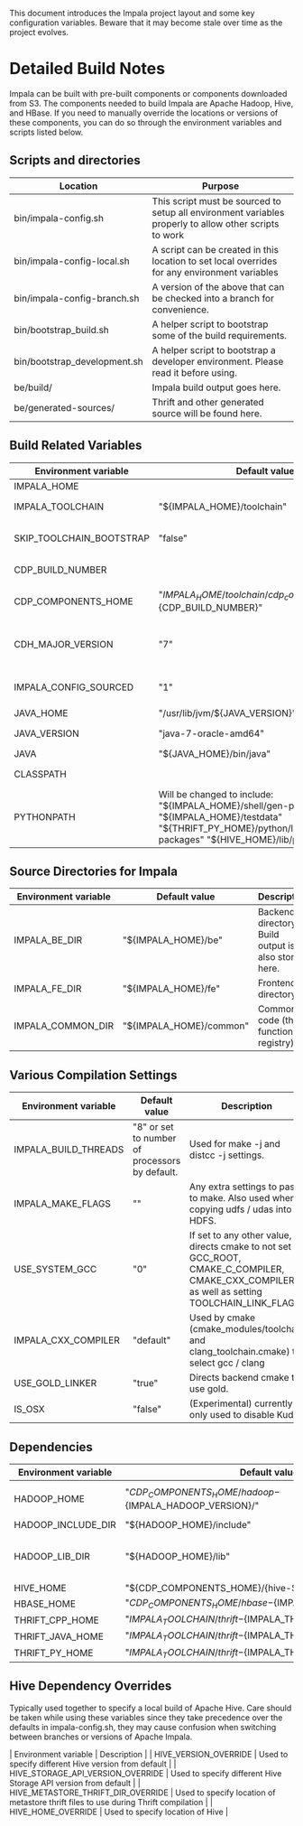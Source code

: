 This document introduces the Impala project layout and some key configuration variables.
Beware that it may become stale over time as the project evolves.

# Detailed Build Notes

Impala can be built with pre-built components or components downloaded from S3.
The components needed to build Impala are Apache Hadoop, Hive, and HBase.
If you need to manually override the locations or versions of these components, you
can do so through the environment variables and scripts listed below.

## Scripts and directories

| Location                     | Purpose |
|------------------------------|---------|
| bin/impala-config.sh         | This script must be sourced to setup all environment variables properly to allow other scripts to work |
| bin/impala-config-local.sh   | A script can be created in this location to set local overrides for any environment variables |
| bin/impala-config-branch.sh  | A version of the above that can be checked into a branch for convenience. |
| bin/bootstrap_build.sh       | A helper script to bootstrap some of the build requirements. |
| bin/bootstrap_development.sh | A helper script to bootstrap a developer environment.  Please read it before using. |
| be/build/ | Impala build output goes here. |
| be/generated-sources/ | Thrift and other generated source will be found here. |

## Build Related Variables

| Environment variable | Default value | Description |
|----------------------|---------------|-------------|
| IMPALA_HOME          |               | Top level Impala directory |
| IMPALA_TOOLCHAIN     | "${IMPALA_HOME}/toolchain" | Native toolchain directory (for compilers, libraries, etc.) |
| SKIP_TOOLCHAIN_BOOTSTRAP | "false" | Skips downloading the toolchain any python dependencies if "true" |
| CDP_BUILD_NUMBER | | Identifier to indicate the CDP build number
| CDP_COMPONENTS_HOME | "${IMPALA_HOME}/toolchain/cdp_components-${CDP_BUILD_NUMBER}" | Location of the CDP components within the toolchain. |
| CDH_MAJOR_VERSION | "7" | Identifier used to uniqueify paths for potentially incompatible component builds. |
| IMPALA_CONFIG_SOURCED | "1" |  Set by ${IMPALA_HOME}/bin/impala-config.sh (internal use) |
| JAVA_HOME | "/usr/lib/jvm/${JAVA_VERSION}" | Used to locate Java |
| JAVA_VERSION | "java-7-oracle-amd64" | Can override to set a local Java version. |
| JAVA | "${JAVA_HOME}/bin/java" | Java binary location. |
| CLASSPATH | | See bin/set-classpath.sh for details. |
| PYTHONPATH |  Will be changed to include: "${IMPALA_HOME}/shell/gen-py" "${IMPALA_HOME}/testdata" "${THRIFT_PY_HOME}/python/lib/python2.7/site-packages" "${HIVE_HOME}/lib/py" |

## Source Directories for Impala

| Environment variable | Default value | Description |
|----------------------|---------------|-------------|
| IMPALA_BE_DIR        |  "${IMPALA_HOME}/be" | Backend directory.  Build output is also stored here. |
| IMPALA_FE_DIR        |  "${IMPALA_HOME}/fe" | Frontend directory |
| IMPALA_COMMON_DIR    |  "${IMPALA_HOME}/common" | Common code (thrift, function registry) |

## Various Compilation Settings

| Environment variable | Default value | Description |
|----------------------|---------------|-------------|
| IMPALA_BUILD_THREADS | "8" or set to number of processors by default. | Used for make -j and distcc -j settings. |
| IMPALA_MAKE_FLAGS    | "" | Any extra settings to pass to make.  Also used when copying udfs / udas into HDFS. |
| USE_SYSTEM_GCC       | "0" | If set to any other value, directs cmake to not set GCC_ROOT, CMAKE_C_COMPILER, CMAKE_CXX_COMPILER, as well as setting TOOLCHAIN_LINK_FLAGS |
| IMPALA_CXX_COMPILER  | "default" | Used by cmake (cmake_modules/toolchain and clang_toolchain.cmake) to select gcc / clang |
| USE_GOLD_LINKER      | "true" | Directs backend cmake to use gold. |
| IS_OSX               | "false" | (Experimental) currently only used to disable Kudu. |

## Dependencies
| Environment variable | Default value | Description |
|----------------------|---------------|-------------|
| HADOOP_HOME          | "${CDP_COMPONENTS_HOME}/hadoop-${IMPALA_HADOOP_VERSION}/" | Used to locate Hadoop |
| HADOOP_INCLUDE_DIR   | "${HADOOP_HOME}/include" | For 'hdfs.h' |
| HADOOP_LIB_DIR       | "${HADOOP_HOME}/lib" | For 'libhdfs.a' or 'libhdfs.so' |
| HIVE_HOME            | "${CDP_COMPONENTS_HOME}/{hive-${IMPALA_HIVE_VERSION}/" | |
| HBASE_HOME           | "${CDP_COMPONENTS_HOME}/hbase-${IMPALA_HBASE_VERSION}/" | |
| THRIFT_CPP_HOME      | "${IMPALA_TOOLCHAIN}/thrift-${IMPALA_THRIFT_CPP_VERSION}" | |
| THRIFT_JAVA_HOME     | "${IMPALA_TOOLCHAIN}/thrift-${IMPALA_THRIFT_JAVA_VERSION}" | |
| THRIFT_PY_HOME       | "${IMPALA_TOOLCHAIN}/thrift-${IMPALA_THRIFT_PY_VERSION}" | |

## Hive Dependency Overrides
Typically used together to specify a local build of Apache Hive. Care should be taken
while using these variables since they take precedence over the defaults in
impala-config.sh, they may cause confusion when switching between branches or versions of
Apache Impala.

| Environment variable | Description |
| HIVE_VERSION_OVERRIDE | Used to specify different Hive version from default |
| HIVE_STORAGE_API_VERSION_OVERRIDE | Used to specify different Hive Storage API version from default |
| HIVE_METASTORE_THRIFT_DIR_OVERRIDE | Used to specify location of metastore thrift files to use during Thrift compilation |
| HIVE_HOME_OVERRIDE | Used to specify location of Hive |

